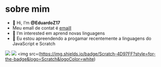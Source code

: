 # sobre mim
- 👋 Hi, I’m **@EduardoZ17**
- Meu emall de contat é [emaill](eduardo.zeferinoda.silva@escola.pr.gov.br)
- 👀 I’m interested  em aprend novas linguagens
- 🌱 Eu estou  apreendendo a progamar recentemente a linguagens  do JavaScript e Scratch

![](https://img.shields.io/badge/Scratch-4D97FF?style=for-the-badge&logo=Scratch&logoColor=white)
![](https://img.shields.io/badge/JavaScript-323330?style=for-the-badge&logo=javascript&logoColor=F7DF1E)
<img src=(https://img.shields.io/badge/Scratch-4D97FF?style=for-the-badge&logo=Scratch&logoColor=white)
